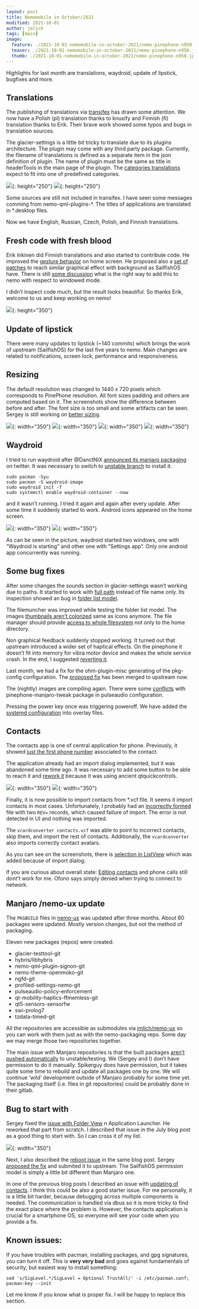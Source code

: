 ```yaml
---
layout: post
title: Nemomobile in October/2021
modified: 2021-10-01
author: jmlich
tags: [main]
image:
  feature: ./2021-10-01-nemomobile-in-october-2021/nemo-pinephone-n950.jpg
  teaser: ./2021-10-01-nemomobile-in-october-2021/nemo-pinephone-n950.jpg
  thumb: ./2021-10-01-nemomobile-in-october-2021/nemo-pinephone-n950.jpg
---
```




Highlights for last month are translations, waydroid, update of lipstick, bugfixes and more.

## Translations

The publishing of translations via [transifex](https://www.transifex.com/nemomobile/public/) has drawn some
attention. We now have a Polish (pl) translation thanks to knuxify and Finnish (fi) translation thanks to
Erik. Their brave work showed some typos and bugs in translation sources.

The glacier-settings is a little bit tricky to translate due to its plugins architecture. The plugin may come
with any third party package. Currently, the filename of translations is defined as a separate item in the
json definition of plugin. The name of plugin must be the same as title in headerTools in the main page of
the plugin. The [categories translations](https://github.com/nemomobile-ux/glacier-settings/commit/69c054994fcd428551198be4d1f9aa679f977d99) expect
to fit into one of predefined categories.

![](/images/2021-10-01-nemomobile-in-october-2021/glacier-settings-i18n-1.png){: height="250"}
![](/images/2021-10-01-nemomobile-in-october-2021/glacier-settings-i18n-2.png){: height="250"}


Some sources are still not included in transifex. I have seen some messages comming from nemo-qml-plugins-*. The titles of applications are translated in *.desktop files.

Now we have English, Russian, Czech, Polish, and Finnish translations.

## Fresh code with fresh blood

Erik Inkinen did Finnish translations and also started to contribute code. He improved the [gesture behavior](https://github.com/nemomobile-ux/glacier-home/pull/160)
on home screen. He proposed also a [set of patches](https://github.com/nemomobile-ux/qtquickcontrols-nemo/pull/8) to
reach similar graphical effect with background as SailfishOS have. There is still [some discussion](https://github.com/nemomobile-ux/qtquickcontrols-nemo/pull/12)
what is the right way to add this to nemo with respect to windowed mode.

I didn’t inspect code much, but the result looks beautiful. So thanks Erik, welcome to us and keep working on nemo!

![](/images/2021-10-01-nemomobile-in-october-2021/blurred-wallpaper.jpg){: height="350"}

## Update of lipstick

There were many updates to lipstick (~140 commits) which brings the work of upstream (SailfishOS) for the last five years
to nemo. Main changes are related to notifications, screen lock, performance and responsiveness.

## Resizing

The default resolution was changed to 1440 x 720 pixels which corresponds to PinePhone resolution. All font sizes
padding and others are computed based on it. The screenshots show the difference between before and after. 
The font size is too small and some artifacts can be seen. Sergey is still working on [better sizing](https://github.com/nemomobile-ux/qtquickcontrols-nemo/pull/13).

![](/images/2021-10-01-nemomobile-in-october-2021/20210916142459-sizing1.png){: width="350"}
![](/images/2021-10-01-nemomobile-in-october-2021/20210916155756-sizing2.png){: width="350"}
![](/images/2021-10-01-nemomobile-in-october-2021/20210930_161526-sizing3.jpg){: width="350"}
![](/images/2021-10-01-nemomobile-in-october-2021/20210930_164045-sizing4.jpg){: width="350"}



## Waydroid

I tried to run waydroid after @DanctNIX [announced its manjaro packaging](https://twitter.com/DanctNIX/status/1438538945147510790)
on twitter. It was necessary to switch to [unstable branch](https://wiki.manjaro.org/index.php/Switching_Branches) to install it.

```
sudo pacman -Syu
sudo pacman -S waydroid-image
sudo waydroid init -f
sudo systemctl enable waydroid-container --now
```

and it wasn’t running. I tried it again and again after every update. After some time it suddenly started to work. Android icons appeared on the home screen.

![](/images/2021-10-01-nemomobile-in-october-2021/20210930_161246-waydroid.jpg){: width="350"}
![](/images/2021-10-01-nemomobile-in-october-2021/20210930_161308-waydroid2.jpg){: width="350"}


As can be seen in the picture, waydroid started two windows, one with “Waydroid is starting” and other one with “Settings app”. Only one android app concurrently was running.

## Some bug fixes

After some changes the sounds section in glacier-settings wasn’t working due to paths. It started to work
with [full path](https://github.com/nemomobile-ux/glacier-settings/pull/60) instead of file name only.
Its inspection showed an bug in [folder list model](https://github.com/nemomobile-ux/nemo-qml-plugin-folderlistmodel/pull/1).

The filemuncher was improved while testing the folder list model. The images [thumbnails aren’t colorized](https://github.com/nemomobile-ux/glacier-filemuncher/pull/12)
same as icons anymore. The file manager should provide [access to whole filesystem](https://github.com/nemomobile-ux/glacier-filemuncher/pull/13)
not only to the home directory.

Non graphical feedback suddenly stopped working. It turned out that upstream introduced a wider set of haptical effects. On
the pinephone it doesn’t fit into memory for vibra motor device and makes the whole service crash. In the end, 
I suggested [reverting it](https://github.com/sailfishos/ngfd/pull/3).

Last month, we had a fix for the ohm-plugin-misc generating of the pkg-config configuration. The [proposed fix](https://github.com/sailfishos/ohm-plugins-misc/pull/2)
has been merged to upstream now.

The (nightly) images are compiling again. There were some [conflicts](https://github.com/nemomobile-ux/arm-profiles/pull/6)
with pinephone-manjaro-tweak package in pulseaudio configuration.

Pressing the power key once was triggering poweroff. We have added the [systemd configuration](https://github.com/nemomobile-ux/arm-profiles/pull/7)
into overlay files.

## Contacts

The contacts app is one of central application for phone. Previously, it
showed [just the first phone number](https://github.com/nemomobile-ux/glacier-contacts/pull/29) associated to the contact.

The application already had an import dialog implemented, but it was abandoned some time ago. It was necessary to
add some button to be able to reach it and [rework it](https://github.com/nemomobile-ux/glacier-contacts/pull/31)
because it was using ancient qtquickcontrols.

![](/images/2021-10-01-nemomobile-in-october-2021/glacier-contacts-import.png){: width="350"}
![](/images/2021-10-01-nemomobile-in-october-2021/glacier-contacts-multiple-phone-numbers.png){: width="350"}


Finally, it is now possible to import contacts from *.vcf file. It seems it import contacts in most cases.
Unfortunately, I probably had an [incorrectly formed](https://github.com/sailfishos/nemo-qml-plugin-contacts/pull/1) file
with two `REV=` records, which caused failure of import. The error is not detected in UI and nothing was imported.

The `vcardconverter contacts.vcf` was able to point to incorrect contacts, skip them, and import the rest of contacts. Additionally, the `vcardconverter` also imports correctly contact avatars.

As you can see on the screenshots, there is [selection in ListView](https://github.com/nemomobile-ux/qtquickcontrols-nemo/commit/406fd246ab4b994a8b75fe3f30d6d3112f3225b3#diff-25a6634263c1b1f6fc4697a04e2b9904ea4b042a89af59dc93ec1f5d44848a26) which was added because of import dialog.

If you are curious about overall state: [Editing contacts](https://github.com/nemomobile-ux/glacier-contacts/issues/35) and phone calls still dont’t work for me. Ofono says simply denied when trying to connect to network.

## Manjaro /nemo-ux update

The `PKGBUILD` files in [nemo-ux](https://gitlab.manjaro.org/manjaro-arm/packages/community/nemo-ux) was
updated after three months. About 80 packages were updated. Mostly version changes, but not the method of packaging.

Eleven new packages (repos) were created:

*    glacier-testtool-git
*    hybris/libhybris
*    nemo-qml-plugin-signon-git
*    nemo-theme-openmoko-git
*    ngfd-git
*    profiled-settings-nemo-git   
*    pulseaudio-policy-enforcement
*    qt-mobility-haptics-ffmemless-git
*    qt5-sensors-sensorfw
*    swi-prolog7
*    tzdata-timed-git

All the repositories are accessible as submodules via [jmlich/nemo-ux](https://github.com/jmlich/nemo-ux)
so you can work with them just as with the nemo-packaging repo. Some day we may merge those two repositories together.

The main issue with Manjaro repositories is that the built packages [aren’t pushed automatically](https://forum.manjaro.org/t/automation-of-package-updates/71308/2) to unstable/testing. We (Sergey and I) don’t have permission to do it manually. Spikerguy does have permission, but it takes quite some time to rebuild and update all packages one by one. We will continue ‘wild’ development outside of Manjaro probably for some time yet. The packaging itself (i.e. files in git repositories) could be probably done in their gitlab.

## Bug to start with

Sergey fixed the [issue with Folder View](https://github.com/nemomobile-ux/glacier-home/issues/147) 
n Application Launcher. He reworked that part from scratch. I described that issue in the July blog
post as a good thing to start with. So I can cross it of my list.

![](/images/2021-10-01-nemomobile-in-october-2021/20210912105757-folder-view.png){: width="350"}

Next, I also described the [reboot issue](https://github.com/nemomobile-ux/main/issues/16) in the
same blog post. Sergey [proposed the fix](https://github.com/sailfishos/dsme/pull/2) and submited
it to upstream. The SailfishOS permission model is simply a little bit different than Manjaro one.

In one of the previous blog posts I described an issue with [updating of contacts](https://github.com/nemomobile-ux/glacier-contacts/issues/35).
I think this could be also a good starter issue. For me personally, it is a little bit harder, because
debugging across multiple components is needed. The communication is handled via dbus so it is more
tricky to find the exact place where the problem is. However, the contacts application is crucial
for a smartphone OS, so everyone will see your code when you provide a fix.

## Known issues:

If you have troubles with pacman, installing packages, and gpg signatures, you can turn it off. This is **very very bad** and goes against fundamentals of security, but easiest way to install something:

```
sed 's/SigLevel.*/SigLevel = Optional TrustAll/' -i /etc/pacman.conf; pacman-key --init
```

Let me know if you know what is proper fix. I will be happy to replace this section.